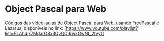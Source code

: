 # Object Pascal para Web
Códigos das vídeo-aulas de Object Pascal para Web, usando FreePascal e Lazarus, disponíveis no link: [https://www.youtube.com/playlist?list=PLAhdjx7MdarO8x3QyQOJrwkGwNf_2tvy1] 
